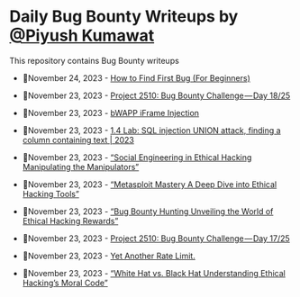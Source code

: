 # Daily Bug Bounty Writeups by [@Piyush Kumawat](https://twitter.com/piyush_supiy) 
This repository contains Bug Bounty writeups

<!-- BLOG-POST-LIST:START -->
 - 💯November 24, 2023 - [How to Find First Bug &lpar;For Beginners&rpar;](https://medium.com/@rajput623929/how-to-find-first-bug-for-beginners-f594230f9e36?source=rss------bug_bounty-5) 

 - 💯November 23, 2023 - [Project 2510: Bug Bounty Challenge — Day 18/25](https://wallotry.medium.com/project-2510-bug-bounty-challenge-day-18-25-924740430094?source=rss------bug_bounty-5) 

 - 💯November 23, 2023 - [bWAPP iFrame Injection](https://medium.com/@yusufbaris/bwapp-iframe-injection-22bee548c30a?source=rss------bug_bounty-5) 

 - 💯November 23, 2023 - [1.4 Lab: SQL injection UNION attack, finding a column containing text | 2023](https://cyberw1ng.medium.com/1-4-lab-sql-injection-union-attack-finding-a-column-containing-text-2023-94f3ee243db8?source=rss------bug_bounty-5) 

 - 💯November 23, 2023 - [“Social Engineering in Ethical Hacking Manipulating the Manipulators”](https://medium.com/@Land2Cyber/social-engineering-in-ethical-hacking-manipulating-the-manipulators-557412637458?source=rss------bug_bounty-5) 

 - 💯November 23, 2023 - [“Metasploit Mastery A Deep Dive into Ethical Hacking Tools”](https://medium.com/@Land2Cyber/metasploit-mastery-a-deep-dive-into-ethical-hacking-tools-82ba8e04fd34?source=rss------bug_bounty-5) 

 - 💯November 23, 2023 - [“Bug Bounty Hunting Unveiling the World of Ethical Hacking Rewards”](https://medium.com/@Land2Cyber/bug-bounty-hunting-unveiling-the-world-of-ethical-hacking-rewards-ed445741a261?source=rss------bug_bounty-5) 

 - 💯November 23, 2023 - [Project 2510: Bug Bounty Challenge — Day 17/25](https://wallotry.medium.com/project-2510-bug-bounty-challenge-day-17-25-f1337a6f4e66?source=rss------bug_bounty-5) 

 - 💯November 23, 2023 - [Yet Another Rate Limit.](https://allenlopes23.medium.com/yet-another-rate-limit-71257e7b33a2?source=rss------bug_bounty-5) 

 - 💯November 23, 2023 - [“White Hat vs. Black Hat Understanding Ethical Hacking’s Moral Code”](https://medium.com/@Land2Cyber/white-hat-vs-black-hat-understanding-ethical-hackings-moral-code-86f6e0e1422e?source=rss------bug_bounty-5) 
<!-- BLOG-POST-LIST:END -->
